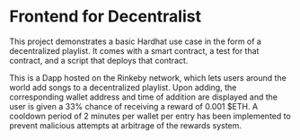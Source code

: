 # Frontend for Decentralist

This project demonstrates a basic Hardhat use case in the form of a decentralized playlist. It comes with a smart contract, a test for that contract, and a script that deploys that contract.

This is a Dapp hosted on the Rinkeby network, which lets users around the world add songs to a decentralized playlist. Upon adding, the corresponding wallet address and time of addition are displayed and the user is given a 33% chance of receiving a reward of 0.001 $ETH. A cooldown period of 2 minutes per wallet per entry has been implemented to prevent malicious attempts at arbitrage of the rewards system.
